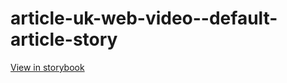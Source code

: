 # article-uk-web-video--default-article-story

[View in storybook](https://raw.githack.com/Independent-Digital-News-and-Media-Ltd/indy-pwamp-sb/PR-1482-sb/index.html?path=/story/article-uk-web-video--default-article-story)